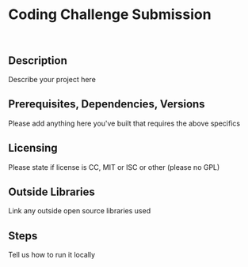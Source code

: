 # Coding Challenge Submission <br><br>

## Description
Describe your project here

## Prerequisites, Dependencies, Versions
Please add anything here you've built that requires the above specifics

## Licensing
Please state if license is CC, MIT or ISC or other (please no GPL)

## Outside Libraries
Link any outside open source libraries used

## Steps
Tell us how to run it locally
